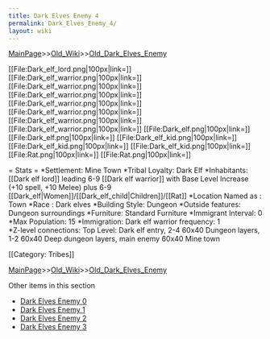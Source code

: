 ```yaml
---
title: Dark Elves Enemy 4
permalink: Dark_Elves_Enemy_4/
layout: wiki
---
```


[MainPage](/keeperrl_wiki/ "wikilink")>>[Old_Wiki](/keeperrl_wiki/Old_Wiki "wikilink")>>[Old_Dark_Elves_Enemy](/keeperrl_wiki/Old_Dark_Elves_Enemy "wikilink")

[[File:Dark_elf_lord.png|100px|link=]]
[[File:Dark_elf_warrior.png|100px|link=]]
[[File:Dark_elf_warrior.png|100px|link=]]
[[File:Dark_elf_warrior.png|100px|link=]]
[[File:Dark_elf_warrior.png|100px|link=]]
[[File:Dark_elf_warrior.png|100px|link=]]
[[File:Dark_elf_warrior.png|100px|link=]]
[[File:Dark_elf_warrior.png|100px|link=]]
[[File:Dark_elf.png|100px|link=]]
[[File:Dark_elf.png|100px|link=]]
[[File:Dark_elf_kid.png|100px|link=]]
[[File:Dark_elf_kid.png|100px|link=]]
[[File:Dark_elf_kid.png|100px|link=]]
[[File:Rat.png|100px|link=]]
[[File:Rat.png|100px|link=]]

= Stats =
*Settlement: Mine Town
*Tribal Loyalty: Dark Elf
*Inhabitants: [[Dark elf lord]] leading 6-9 [[Dark elf warrior]] with  Base Level Increase (+10 spell, +10 Melee) plus 6-9 [[Dark_elf|Women]]/[[Dark_elf_child|Children]]/[[Rat]]
*Location Named as : Town
*Race : Dark elves
*Building Style: Dungeon
*Outside features: Dungeon surroundings
*Furniture:  Standard Furniture
*Immigrant Interval: 0
*Max Population: 15 
*Immigration: Dark elf warrior  frequency: 1  
*Z-level connections: Top Level: Dark elf entry, 2-4 60x40 Dungeon layers, 1-2 60x40 Deep dungeon layers, main enemy 60x40 Mine town   
  
[[Category: Tribes]]

[MainPage](/keeperrl_wiki/ "wikilink")>>[Old_Wiki](/keeperrl_wiki/Old_Wiki "wikilink")>>[Old_Dark_Elves_Enemy](/keeperrl_wiki/Old_Dark_Elves_Enemy "wikilink")

Other items in this section
-    [Dark Elves Enemy 0](/keeperrl_wiki/Dark_Elves_Enemy_0 "wikilink")
-    [Dark Elves Enemy 1](/keeperrl_wiki/Dark_Elves_Enemy_1 "wikilink")
-    [Dark Elves Enemy 2](/keeperrl_wiki/Dark_Elves_Enemy_2 "wikilink")
-    [Dark Elves Enemy 3](/keeperrl_wiki/Dark_Elves_Enemy_3 "wikilink")
